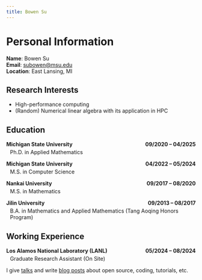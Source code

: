 ```yaml
---
title: Bowen Su
---
```


# Personal Information

**Name**: Bowen Su  
**Email**: subowen@msu.edu  
**Location**: East Lansing, MI



## Research Interests
- High-performance computing
- (Random) Numerical linear algebra with its application in HPC  




## Education

<div style="margin-bottom: 1em;">
  <!-- 第一项 -->
  <div style="display: flex; justify-content: space-between; align-items: baseline;">
    <span style="font-weight: bold;">Michigan State University</span>
    <span style="font-weight: bold; margin-left: 20px;">09/2020 – 04/2025</span>
  </div>
  <div style="margin-top: 4px; margin-left: 10px;">
    Ph.D. in Applied Mathematics
  </div>
</div>

<div style="margin-bottom: 1em;">
  <!-- 第二项 -->
  <div style="display: flex; justify-content: space-between; align-items: baseline;">
    <span style="font-weight: bold;">Michigan State University</span>
    <span style="font-weight: bold; margin-left: 20px;">04/2022 – 05/2024</span>
  </div>
  <div style="margin-top: 4px; margin-left: 10px;">
    M.S. in Computer Science
  </div>
</div>

<div style="margin-bottom: 1em;">
  <!-- 第三项 -->
  <div style="display: flex; justify-content: space-between; align-items: baseline;">
    <span style="font-weight: bold;">Nankai University</span>
    <span style="font-weight: bold; margin-left: 20px;">09/2017 – 08/2020</span>
  </div>
  <div style="margin-top: 4px; margin-left: 10px;">
    M.S. in Mathematics
  </div>
</div>

<div style="margin-bottom: 1em;">
  <!-- 第四项 -->
  <div style="display: flex; justify-content: space-between; align-items: baseline;">
    <span style="font-weight: bold;">Jilin University</span>
    <span style="font-weight: bold; margin-left: 20px;">09/2013 – 08/2017</span>
  </div>
  <div style="margin-top: 4px; margin-left: 10px;">
    B.A. in Mathematics and Applied Mathematics (Tang Aoqing Honors Program)
  </div>
</div>

## Working Experience

<div style="margin-bottom: 1em;">
  <!-- 工作经历 -->
  <div style="display: flex; justify-content: space-between; align-items: baseline;">
    <span style="font-weight: bold;">Los Alamos National Laboratory (LANL)</span>
    <span style="font-weight: bold; margin-left: 20px;">05/2024 – 08/2024</span>
  </div>
  <div style="margin-top: 4px; margin-left: 10px;">
    Graduate Research Assistant (On Site)
  </div>
</div>



I give [talks](/talks) and write [blog posts](/posts) about open source, coding, tutorials, etc. 






